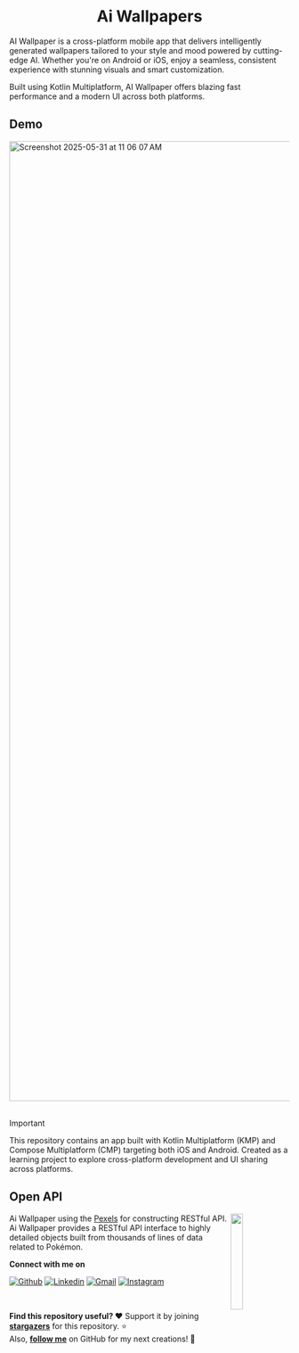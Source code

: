 <h1 align="center">Ai Wallpapers</h1> 

AI Wallpaper is a cross-platform mobile app that delivers intelligently generated wallpapers tailored to your style and mood powered by cutting-edge AI. Whether you're on Android or iOS, enjoy a seamless, consistent experience with stunning visuals and smart customization.

Built using Kotlin Multiplatform, AI Wallpaper offers blazing fast performance and a modern UI across both platforms.


## Demo

<img width="1722" alt="Screenshot 2025-05-31 at 11 06 07 AM" src="https://github.com/user-attachments/assets/12fbf501-a5df-4a12-864e-11ac0283b5a0" />

</br>
</br>

> [!important]
> This repository contains an app built with Kotlin Multiplatform (KMP) and Compose Multiplatform (CMP) targeting both iOS and Android. Created as a learning project to explore cross-platform development and UI sharing across platforms.


## Open API

<img src="https://play-lh.googleusercontent.com/CEZHWF09xolzwB9XmfNlIIiqKE1zotx8o9gZ9ULRvxhs8V6V0gXMMgaFCUg5DR71vA=w480-h960-rw" align="right" width="21%"/>

Ai Wallpaper using the [Pexels](https://www.pexels.com/api/) for constructing RESTful API.<br>
Ai Wallpaper provides a RESTful API interface to highly detailed objects built from thousands of lines of data related to Pokémon.



**Connect with me on**
</br>

[![Github](https://img.shields.io/badge/-Github-000?style=flat&logo=Github&logoColor=white)](https://github.com/GhayasAhmad)
[![Linkedin](https://img.shields.io/badge/-LinkedIn-blue?style=flat&logo=Linkedin&logoColor=white)](https://www.linkedin.com/in/ghayasahmad47/)
[![Gmail](https://img.shields.io/badge/-Gmail-c14438?style=flat&logo=Gmail&logoColor=white)](mailto:sheikhghayas47@gmail.com)
[![Instagram](https://img.shields.io/badge/Instagram-%23E4405F.svg?style=flat&logo=Instagram&logoColor=white)](https://www.instagram.com/gcodes._/)

</br>


**Find this repository useful? :heart:**
Support it by joining __[stargazers](https://github.com/GhayasAhmad/Kmp-AiWallpaper/stargazers)__ for this repository. :star: <br>
Also, __[follow me](https://github.com/GhayasAhmad)__ on GitHub for my next creations! 🤩

